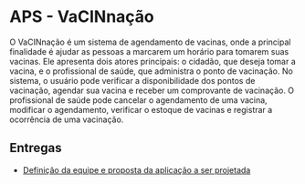 # APS - VaCINnação
<p>O VaCINnação é um sistema de agendamento de vacinas, onde a principal finalidade é ajudar as pessoas a marcarem um horário para tomarem suas vacinas. Ele apresenta dois atores principais: o cidadão, que deseja tomar a vacina, e o profissional de saúde, que administra o ponto de vacinação. No sistema, o usuário pode verificar a disponibilidade dos pontos de vacinação, agendar sua vacina e receber um comprovante de vacinação. O profissional de saúde pode cancelar o agendamento de uma vacina, modificar o agendamento, verificar o estoque de vacinas e registrar a ocorrência de uma vacinação. </p>

## Entregas
- [Definição da equipe e proposta da aplicação a ser projetada](https://docs.google.com/document/d/1TmrRuEcRnA4EGhxW9vJIAzgOy1lYUbCWCjlGKx5gtnU)
